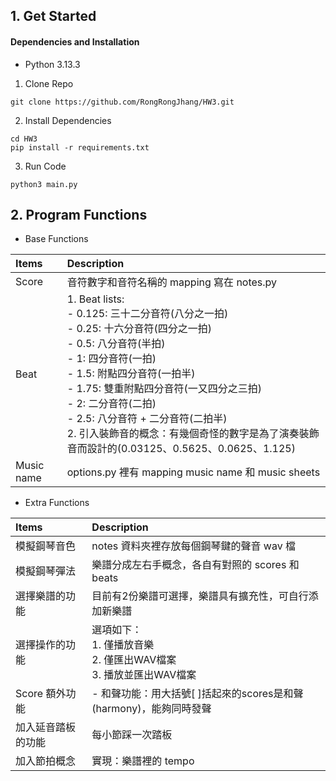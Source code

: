 
## 1. Get Started

#### Dependencies and Installation
* Python 3.13.3

1. Clone Repo
```
git clone https://github.com/RongRongJhang/HW3.git
```
2. Install Dependencies
```
cd HW3
pip install -r requirements.txt
```
3. Run Code
```
python3 main.py
```

## 2. Program Functions

* Base Functions

|    Items     |  Description |
| :------------- |:-------------|
| Score      |   音符數字和音符名稱的 mapping 寫在 notes.py   |
| Beat      |  1. Beat lists: <br> - 0.125: 三十二分音符(八分之一拍) <br> - 0.25: 十六分音符(四分之一拍) <br> - 0.5: 八分音符(半拍) <br> - 1: 四分音符(一拍) <br> - 1.5: 附點四分音符(一拍半) <br> - 1.75: 雙重附點四分音符(一又四分之三拍) <br> - 2: 二分音符(二拍) <br> - 2.5: 八分音符 + 二分音符(二拍半) <br> 2. 引入裝飾音的概念：有幾個奇怪的數字是為了演奏裝飾音而設計的(0.03125、0.5625、0.0625、1.125)  |
| Music name     |  options.py 裡有 mapping music name 和 music sheets   |

* Extra Functions

|    Items     | Description |
| :------------- |:-------------|
| 模擬鋼琴音色 | notes 資料夾裡存放每個鋼琴鍵的聲音 wav 檔 |
| 模擬鋼琴彈法 | 樂譜分成左右手概念，各自有對照的 scores 和 beats  |
| 選擇樂譜的功能  |  目前有2份樂譜可選擇，樂譜具有擴充性，可自行添加新樂譜   |
| 選擇操作的功能 |   選項如下： <br> 1. 僅播放音樂 <br> 2. 僅匯出WAV檔案 <br> 3. 播放並匯出WAV檔案   |
|  Score 額外功能  |  - 和聲功能：用大括號[ ]括起來的scores是和聲(harmony)，能夠同時發聲 <br>  |
|  加入延音踏板的功能 | 每小節踩一次踏板 |
|  加入節拍概念 | 實現：樂譜裡的 tempo |
